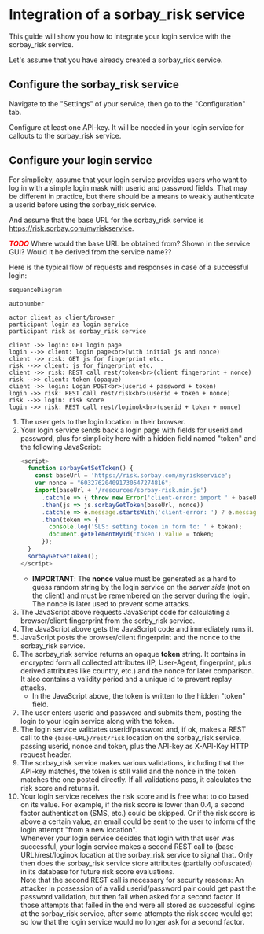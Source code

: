 # Integration of a sorbay_risk service

This guide will show you how to integrate your login service with the sorbay_risk service.

Let's assume that you have already created a sorbay_risk service.

## Configure the sorbay_risk service

Navigate to the "Settings" of your service, then go to the "Configuration" tab.

Configure at least one API-key.
It will be needed in your login service for callouts to the sorbay_risk service.

## Configure your login service

For simplicity, assume that your login service provides users who want to log in
with a simple login mask with userid and password fields.
That may be different in practice, but there should be a means to weakly
authenticate a userid before using the sorbay_risk service.

And assume that the base URL for the sorbay_risk service is https://risk.sorbay.com/myriskservice.

<span style="color:red">***TODO***</span> Where would the base URL be obtained from? Shown in the service GUI? Would it be derived from the service name??

Here is the typical flow of requests and responses in case of a successful login:

```mermaid
sequenceDiagram

autonumber

actor client as client/browser
participant login as login service
participant risk as sorbay_risk service

client ->> login: GET login page
login -->> client: login page<br>(with initial js and nonce)
client ->> risk: GET js for fingerprint etc.
risk -->> client: js for fingerprint etc.
client ->> risk: REST call rest/token<br>(client fingerprint + nonce)
risk -->> client: token (opaque)
client ->> login: Login POST<br>(userid + password + token)
login ->> risk: REST call rest/risk<br>(userid + token + nonce)
risk -->> login: risk score
login ->> risk: REST call rest/loginok<br>(userid + token + nonce)
```

1. The user gets to the login location in their browser.
2. Your login service sends back a login page with fields for userid and password, plus for simplicity here with a hidden field named "token" and the following JavaScript:<br>
   ```javascript
   <script>
     function sorbayGetSetToken() {
       const baseUrl = 'https://risk.sorbay.com/myriskservice';
       var nonce = "603276204091730547274816";
       import(baseUrl + '/resources/sorbay-risk.min.js')
         .catch(e => { throw new Error('client-error: import ' + baseUrl + '/resources/sorbay-risk.min.js failed: ' + e); })
         .then(js => js.sorbayGetToken(baseUrl, nonce))
         .catch(e => e.message.startsWith('client-error: ') ? e.message : 'client-error: sorbayGetToken() failed: ' + e)
         .then(token => {
           console.log('SLS: setting token in form to: ' + token);
           document.getElementById('token').value = token;
         });
     }
     sorbayGetSetToken();
   </script>
   ```
    - **IMPORTANT**: The **nonce** value must be generated as a hard to guess random string by the login service on the *server side* (not on the client) and must be remembered on the server during the login.
     The nonce is later used to prevent some attacks.
3. The JavaScript above requests JavaScript code for calculating a browser/client fingerprint from the sorby_risk service.
4. The JavaScript above gets the JavaScript code and immediately runs it.
5. JavaScript posts the browser/client fingerprint and the nonce to the sorbay_risk service.
6. The sorbay_risk service returns an opaque **token** string. It contains in encrypted form all collected attributes (IP, User-Agent, fingerprint, plus derived attributes like country, etc.) and the nonce for later comparison. It also contains a validity period and a unique id to prevent replay attacks.
   - In the JavaScript above, the token is written to the hidden "token" field.
7. The user enters userid and password and submits them, posting the login to your login service along with the token.
8. The login service validates userid/password and, if ok, makes a REST call to the `{base-URL}/rest/risk` location on the sorbay_risk service, passing userid, nonce and token, plus the API-key as X-API-Key HTTP request header.
9. The sorbay_risk service makes various validations, including that the API-key matches, the token is still valid and the nonce in the token matches the one posted directly. If all validations pass, it calculates the risk score and returns it.
10. Your login service receives the risk score and is free what to do based on its value. For example, if the risk score is lower than 0.4, a second factor authentication (SMS, etc.) could be skipped. Or if the risk score is above a certain value, an email could be sent to the user to inform of the login attempt "from a new location".<br>
  Whenever your login service decides that login with that user was successful, your login service makes a second REST call to {base-URL}/rest/loginok location at the sorbay_risk service to signal that. Only then does the sorbay_risk service store attributes (partially obfuscated) in its database for future risk score evaluations.<br>
  Note that the second REST call is necessary for security reasons: An attacker in possession of a valid userid/password pair could get past the password validation, but then fail when asked for a second factor. If those attempts that failed in the end were all stored as successful logins at the sorbay_risk service, after some attempts the risk score would get so low that the login service would no longer ask for a second factor.




